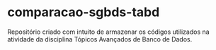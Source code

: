 # comparacao-sgbds-tabd
Repositório criado com intuito de armazenar os códigos utilizados na atividade da disciplina Tópicos Avançados de Banco de Dados.
